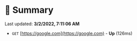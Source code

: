 # 📖 Summary
Last updated: **3/2/2022, 7:11:06 AM**

- `GET` [https://google.com](https://google.com) - **Up** (126ms)
